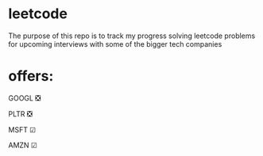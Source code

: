 # leetcode

The purpose of this repo is to track my progress solving leetcode problems for upcoming interviews with some of the bigger tech companies

# offers:

GOOGL ❎

PLTR ❎

MSFT &#x2611;

AMZN &#x2611;
